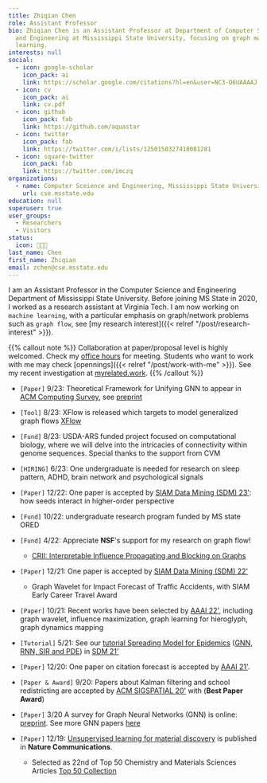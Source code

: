 ```yaml
---
title: Zhiqian Chen
role: Assistant Professor
bio: Zhiqian Chen is an Assistant Professor at Department of Computer Science
  and Engineering at Mississippi State University, focusing on graph machine
  learning.
interests: null
social:
  - icon: google-scholar
    icon_pack: ai
    link: https://scholar.google.com/citations?hl=en&user=NC3-O6UAAAAJ
  - icon: cv
    icon_pack: ai
    link: cv.pdf
  - icon: github
    icon_pack: fab
    link: https://github.com/aquastar
  - icon: twitter
    icon_pack: fab
    link: https://twitter.com/i/lists/1250150327418081281
  - icon: square-twitter
    icon_pack: fab
    link: https://twitter.com/imczq
organizations:
  - name: Computer Sceience and Engineering, Mississippi State University
    url: cse.msstate.edu
education: null
superuser: true
user_groups:
  - Researchers
  - Visitors
status:
  icon: 👨🏻‍💻
last_name: Chen
first_name: Zhiqian
email: zchen@cse.msstate.edu
---
```

I am an Assistant Professor in the Computer Science and Engineering Department of Mississippi State University. Before joining MS State in 2020, I worked as a research assistant at Virginia Tech. I am now working on `machine learning`, with a particular emphasis on graph/network problems such as `graph flow`, see [my research interest]({{< relref "/post/research-interest" >}}). 

{{% callout note %}}
Collaboration at paper/proposal level is highly welcomed. Check my [office hours](https://outlook.office.com/bookwithme/user/f4db2bc88b7d4beaab04f13e2297cb73@msstate.edu/meetingtype/SVRwCe7HMUGxuT6WGxi68g2?anonymous&ep=mlink) for meeting.
Students who want to work with me may check 
[opennings]({{< relref "/post/work-with-me" >}}).
See my recent investigation at [myrelated.work](https://myrelated.work).
{{% /callout %}} 

* `[Paper]` 9/23:  Theoretical Framework for Unifying GNN to appear in [ACM Computing Survey](https://dl.acm.org/journal/csur), see [preprint](https://arxiv.org/abs/2107.10234)
* `[Tool]` 8/23: XFlow is released which targets to model generalized graph flows  [XFlow](https://xflow.network/)
* `[Fund]` 8/23: USDA-ARS funded project focused on computational biology, where we will delve into the intricacies of connectivity within genome sequences. Special thanks to the support from CVM
* `[HIRING]` 6/23:  One undergraduate is needed for research on sleep pattern, ADHD, brain network and psychological signals
* `[Paper]` 12/22: One paper is accepted by [SIAM Data Mining (SDM) 23'](https://www.siam.org/conferences/cm/conference/sdm23): how seeds interact in higher-order perspective
* `[Fund]` 10/22: undergraduate research program funded by MS state ORED
* `[Fund]` 4/22: Appreciate **NSF**'s support for my research on graph flow!

  * [CRII: Interpretable Influence Propagating and Blocking on Graphs](https://www.nsf.gov/awardsearch/showAward?AWD_ID=2153369&HistoricalAwards=false)
* `[Paper]` 12/21: One paper is accepted by [SIAM Data Mining (SDM) 22'](https://www.siam.org/conferences/cm/conference/sdm22)

  * Graph Wavelet for Impact Forecast of Traffic Accidents, with SIAM Early Career Travel Award
* `[Paper]` 10/21: Recent works have been selected by [AAAI 22'](https://aaai.org/Conferences/AAAI-22/), including graph wavelet, influence maximization, graph learning for hieroglyph, graph dynamics mapping
* `[Tutorial]` 5/21: See our [tutorial Spreading Model for Epidemics](https://beiyulincs.github.io/pub/sdm_tutorial_21.html) ([GNN, RNN, SIR and PDE](/files/SDM21-part2.pptx)) in [SDM 21'](https://www.siam.org/conferences/cm/conference/sdm21)
* `[Paper]` 12/20: One paper on citation forecast is accepted by [AAAI 21'](https://aaai.org/Conferences/AAAI-21/#).
* `[Paper & Award]` 9/20: Papers about Kalman filtering and school redistricting are accepted by [ACM SIGSPATIAL 20'](https://sigspatial2020.sigspatial.org) with (**Best Paper Award**)
* `[Paper]` 3/20 A survey for Graph Neural Networks (GNN) is online: [preprint](https://arxiv.org/abs/2002.11867). See more GNN papers [here](https://github.com/thunlp/GNNPapers)
* `[Paper]` 12/19: [Unsupervised learning for material discovery](https://www.nature.com/articles/s41467-019-13214-1) is published in **Nature Communications**.

  * Selected as 22nd of Top 50 Chemistry and Materials Sciences Articles [Top 50 Collection](https://www.nature.com/collections/giacagiaca)